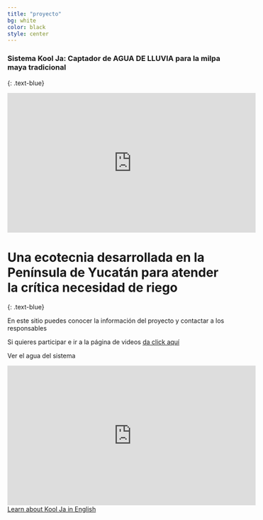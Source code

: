 ```yaml
---
title: "proyecto"
bg: white
color: black
style: center
---
```


### Sistema Kool Ja: Captador de AGUA DE LLUVIA para la milpa maya tradicional
{: .text-blue}

<iframe width="560" height="315" src="https://www.youtube.com/embed/CfKIvPEsdOw" frameborder="0" allow="accelerometer; autoplay; clipboard-write; encrypted-media; gyroscope; picture-in-picture" allowfullscreen></iframe>


# Una ecotecnia desarrollada en la Península de Yucatán para atender la crítica necesidad de riego
{: .text-blue}


En este sitio puedes conocer la información del proyecto y contactar a los responsables

Si quieres participar e ir a la página de videos [da click aquí](https://www.youtube.com/)

Ver el agua del sistema

<iframe width="560" height="315" src="https://www.youtube.com/embed/9s9aIzRF1ME" frameborder="0" allow="accelerometer; autoplay; clipboard-write; encrypted-media; gyroscope; picture-in-picture" allowfullscreen></iframe>

<span id="forkongithub">
  <a href="https://storymaps.arcgis.com/stories/f5bb9a0b7ac54091826ed08503f0e225" class="bg-blue">
    Learn about Kool Ja in English
  </a>
</span>
